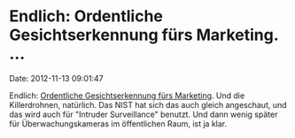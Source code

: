 Endlich: Ordentliche Gesichtserkennung fürs Marketing. \...
===========================================================

Date: 2012-11-13 09:01:47

Endlich: [Ordentliche Gesichtserkennung fürs
Marketing](http://www.diginfo.tv/v/12-0209-r-en.php). Und die
Killerdrohnen, natürlich. Das NIST hat sich das auch gleich angeschaut,
und das wird auch für \"Intruder Surveillance\" benutzt. Und dann wenig
später für Überwachungskameras im öffentlichen Raum, ist ja klar.
